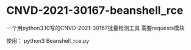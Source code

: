 # CNVD-2021-30167-beanshell_rce
一个用python3.10写的CNVD-2021-30167批量检测工具
需要requests模块

使用：
    python3 Beanshell_rce.py